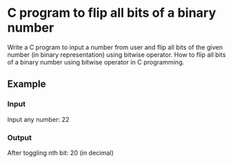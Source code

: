 # C program to flip all bits of a binary number

Write a C program to input a number from user and flip all bits of the given
number (in binary representation) using bitwise operator. How to flip all bits
of a binary number using bitwise operator in C programming.

## Example

### Input

Input any number: 22

### Output

After toggling nth bit: 20 (in decimal)

